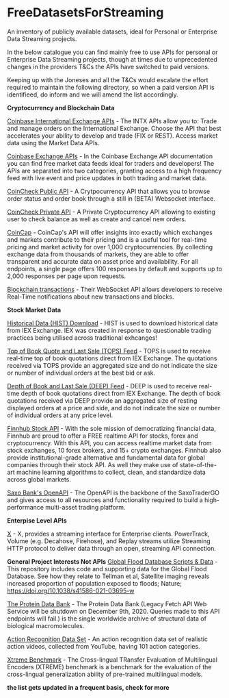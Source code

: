 # FreeDatasetsForStreaming

An inventory of publicly available datasets, ideal for Personal or Enterprise Data Streaming projects.

In the below catalogue you can find mainly free to use APIs for personal or Enterprise Data Streaming projects, though at times due to unprecedented changes in the providers T&Cs the APIs have switched to paid versions. 

Keeping up with the Joneses and all the T&Cs would escalate the effort required to maintain the following directory, so when a paid version API is identifieed, do inform and we will amend the list accordingly.  

**Cryptocurrency and Blockchain Data**

[Coinbase International Exchange APIs](https://docs.cloud.coinbase.com/intx/docs/welcome) - The INTX APIs allow you to: Trade and manage orders on the International Exchange. Choose the API that best accelerates your ability to develop and trade (FIX or REST). Access market data using the Market Data APIs.

[Coinbase Exchange APIs](https://docs.cloud.coinbase.com/exchange/docs/welcome) - In the Coinbase Exchange API documentation you can find free market data feeds ideal for traders and developers! The APIs are separated into two categories, granting access to a high frequency feed with live event and price updates in both trading and market data.

[CoinCheck Public API](https://coincheck.com/documents/exchange/api#public) - A Crytpocurrency API that allows you to browse order status and order book through a still in (BETA) Websocket interface. 

[CoinCheck Private API](https://coincheck.com/documents/exchange/api#private) - A Private Cryptocurrency API allowing to existing user to check balance as well as create and cancel new orders.

[CoinCap](https://docs.coincap.io/) - CoinCap's API will offer insights into exactly which exchanges and markets contribute to their pricing and is a useful tool for real-time pricing and market activity for over 1,000 cryptocurrencies. By collecting exchange data from thousands of markets, they are able to offer transparent and accurate data on asset price and availability. For all endpoints, a single page offers 100 responses by default and supports up to 2,000 responses per page upon requests.

[Blockchain transactions](https://www.blockchain.com/explorer/api/api_websocket) - Their WebSocket API allows developers to receive Real-Time notifications about new transactions and blocks.

**Stock Market Data**

[Historical Data (HIST) Download](https://www.iexexchange.io/products/market-data-connectivity) -  HIST is used to download historical data from IEX Exchange. IEX was created in response to questionable trading practices being utilised across traditional exhcanges!

[Top of Book Quote and Last Sale (TOPS) Feed](https://www.iexexchange.io/resources/trading/market-data) - TOPS is used to receive real-time top of book quotations direct from IEX Exchange. The quotations received via TOPS provide an aggregated size and do not indicate the size or number of individual orders at the best bid or ask. 

[Depth of Book and Last Sale (DEEP) Feed](https://www.iexexchange.io/resources/trading/market-data) - DEEP is used to receive real-time depth of book quotations direct from IEX Exchange. The depth of book quotations received via DEEP provide an aggregated size of resting displayed orders at a price and side, and do not indicate the size or number of individual orders at any price level.

[Finnhub Stock API](https://finnhub.io/register) - With the sole mission of democratizing financial data, Finnhub are proud to offer a FREE realtime API for stocks, forex and cryptocurrency. With this API, you can access realtime market data from stock exchanges, 10 forex brokers, and 15+ crypto exchanges. Finnhub also provide institutional-grade alternative and fundamental data for global companies through their stock API. As well they make use of state-of-the-art machine learning algorithms to collect, clean, and standardize data across global markets.

[Saxo Bank's OpenAPI](https://www.developer.saxo/openapi/learn) - The OpenAPI is the backbone of the SaxoTraderGO and gives access to all resources and functionality required to build a high-performance multi-asset trading platform.

**Enterpise  Level APIs**

[X](https://developer.twitter.com/en/docs/tutorials/consuming-streaming-data) - X, provides a streaming interface for Enterprise clients. PowerTrack, Volume (e.g. Decahose, Firehose), and Replay streams utilize Streaming HTTP protocol to deliver data through an open, streaming API connection.

**General Project Interests Not APIs**
[Global Flood Database Scripts & Data](https://github.com/cloudtostreet/MODIS_GlobalFloodDatabase) - This repository includes code and supporting data for the Global Flood Database. See how they relate to Tellman et al, Satellite imaging reveals increased proportion of population exposed to floods; Nature; https://doi.org/10.1038/s41586-021-03695-w

[The Protein Data Bank]([https://academic.oup.com/nar/article/28/1/235/2384399](https://data.rcsb.org/migration-guide.html#legacy-fetch-api)) -  The Protein Data Bank (Legacy Fetch API Web Service will be shutdown on December 9th, 2020. Queries made to this API endpoints will fail.) is the single worldwide archive of structural data of biological macromolecules.

[Action Recognition Data Set](https://www.crcv.ucf.edu/data/UCF101.php#:~:text=UCF101%20is%20an%20action%20recognition,which%20has%2050%20action%20categories.) -   An action recognition data set of realistic action videos, collected from YouTube, having 101 action categories.

[Xtreme Benchmark](https://www.tensorflow.org/datasets/catalog/xtreme) - The Cross-lingual TRansfer Evaluation of Multilingual Encoders (XTREME) benchmark is a benchmark for the evaluation of the cross-lingual generalization ability of pre-trained multilingual models.


**the list gets updated in a frequent basis, check for more**
